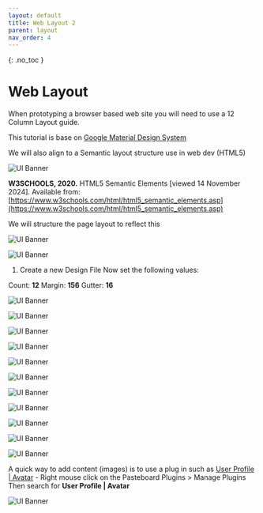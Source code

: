 ```yaml
---
layout: default
title: Web Layout 2
parent: layout
nav_order: 4
---
```


{: .no_toc }

# Web Layout
When prototyping a browser based web site you will need to use a 12 Column Layout guide.

This tutorial is base on [Google Material Design System](https://m2.material.io/design/layout/understanding-layout.html#principles)

We will also align to a Semantic layout structure use in web dev (HTML5) 

![UI Banner](../images/12_col_fig/semantic_html.png)

**W3SCHOOLS, 2020.** HTML5 Semantic Elements [viewed 14 November 2024]. Available from: [https://www.w3schools.com/html/html5_semantic_elements.asp](https://www.w3schools.com/html/html5_semantic_elements.asp)


We will structure the page layout to reflect this

![UI Banner](../images/12_col_fig/layers_section.png)



![UI Banner](../images/12_col_fig/sections.png)

1. Create a new Design File
Now set the following values:

Count: **12**
Margin: **156**
Gutter: **16**

![UI Banner](../images/12_col_fig/desk_frame.gif)

![UI Banner](../images/12_col_fig/1.png)

![UI Banner](../images/12_col_fig/5.png)

![UI Banner](../images/12_col_fig/2.png)

![UI Banner](../images/12_col_fig/7.png)

![UI Banner](../images/12_col_fig/8.png)

![UI Banner](../images/12_col_fig/12.png)

![UI Banner](../images/12_col_fig/13.png)

![UI Banner](../images/12_col_fig/14.png)

![UI Banner](../images/12_col_fig/15.png)

![UI Banner](../images/12_col_fig/17.png)

A quick way to add content (images) is to use a plug in such as [User Profile | Avatar](https://www.figma.com/community/plugin/749945157855564842/user-profile-avatar) - Right mouse click on the Pasteboard Plugins > Manage Plugins Then search for **User Profile | Avatar**

![UI Banner](../images/12_col_fig/18.png)